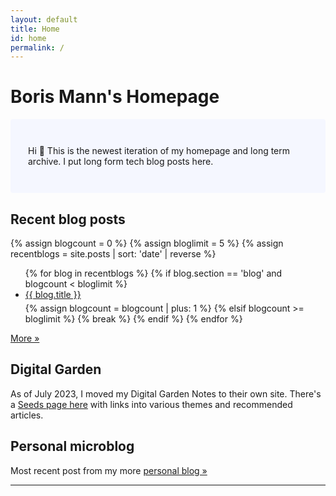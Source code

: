 ```yaml
---
layout: default
title: Home
id: home
permalink: /
---
```


# Boris Mann's Homepage

<p style="padding: 3em 2em; background: #f5f7ff; border-radius: 4px;">
  Hi 👋 This is the newest iteration of my homepage and long term archive. I put long form tech blog posts here. 
</p>

## Recent blog posts

  {% assign blogcount = 0 %}
  {% assign bloglimit = 5 %}
  {% assign recentblogs = site.posts | sort: 'date' | reverse %}
  <ul>
    {% for blog in recentblogs %}
        {% if blog.section == 'blog' and blogcount < bloglimit %}
          <li class="blog-entry" style="margin-bottom: 5px;">
            <a class="internal-link" href="{{ blog.url }}">{{ blog.title }}</a>
          </li>
            {% assign blogcount = blogcount | plus: 1 %}
        {% elsif blogcount >= bloglimit %}
            {% break %}
        {% endif %}
    {% endfor %}
  </ul>

  <a href="/blog/" class="internal-link">More »</a>

  <h2>Digital Garden</h2>

<p>As of July 2023, I moved my Digital Garden Notes to their own site. There's a <a class="internal-link" href="/notes/seeds/">Seeds page here</a> with links into various themes and recommended articles.</p>

  <h2>Personal microblog</h2>

  Most recent post from my more [personal blog »](https://blog.bmannconsulting.com)

  <script type="text/javascript" src="https://micro.blog/sidebar.js?username=boris&count=1"></script>

  <hr />


<style>
  .wrapper {
    max-width: 46em;
  }
  .microblog_post {
    padding: 0px 30px 10px 20px;
  }
</style>
